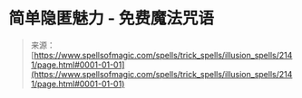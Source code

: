 <!--yml

category: 未分类

date: 2024-06-12 18:35:41

-->

# 简单隐匿魅力 - 免费魔法咒语

> 来源：[https://www.spellsofmagic.com/spells/trick_spells/illusion_spells/2141/page.html#0001-01-01](https://www.spellsofmagic.com/spells/trick_spells/illusion_spells/2141/page.html#0001-01-01)

